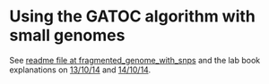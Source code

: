 Using the GATOC algorithm with small genomes
========================================================

See [readme file at fragmented_genome_with_snps](http://github.com/edwardchalstrey1/fragmented_genome_with_snps/blob/master/README.md) and the lab book explanations on [13/10/14](https://github.com/pilarcormo/Lab_book_TSL/blob/master/13.10.14.md) and [14/10/14](https://github.com/pilarcormo/Lab_book_TSL/blob/master/14.10.14.md).
